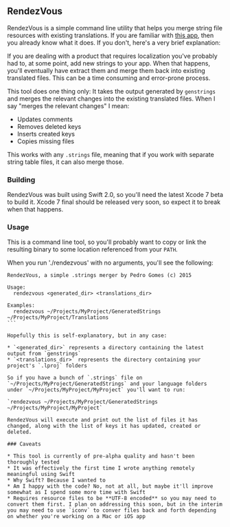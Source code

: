 ## RendezVous

RendezVous is a simple command line utility that helps you merge string file resources with existing translations.
If you are familiar with [this app](http://www.delitestudio.com/app/localizable-strings-merge/), then you already know what it does. If you don't, here's a very brief explanation:

If you are dealing with a product that requires localization you've probably had to, at some point, add new strings to your app. When that happens, you'll eventually have extract them and merge them back into existing translated files. This can be a time consuming and error-prone process. 

This tool does one thing only:
It takes the output generated by `genstrings` and merges the relevant changes into the existing translated files. When I say "merges the relevant changes" I mean:

* Updates comments
* Removes deleted keys
* Inserts created keys
* Copies missing files

This works with any `.strings` file, meaning that if you work with separate string table files, it can also merge those.

### Building

RendezVous was built using Swift 2.0, so you'll need the latest Xcode 7 beta to build it. Xcode 7 final should be released very soon, so expect it to break when that happens.

### Usage

This is a command line tool, so you'll probably want to copy or link the resulting binary to some location referenced from your `PATH`.

When you run './rendezvous' with no arguments, you'll see the following:

````
RendezVous, a simple .strings merger by Pedro Gomes (c) 2015

Usage:
  rendezvous <generated_dir> <translations_dir>

Examples:
  rendezvous ~/Projects/MyProject/GeneratedStrings ~/Projects/MyProject/Translations
```

Hopefully this is self-explanatory, but in any case:

* `<generated_dir>` represents a directory containing the latest output from `genstrings`
* `<translations_dir>` represents the directory containing your project's `.lproj` folders

So if you have a bunch of `.strings` file on `~/Projects/MyProject/GeneratedStrings` and your language folders under `~/Projects/MyProject/MyProject` you'll want to run:

`rendezvous ~/Projects/MyProject/GeneratedStrings ~/Projects/MyProject/MyProject`

RendezVous will execute and print out the list of files it has changed, along with the list of keys it has updated, created or deleted.

### Caveats

* This tool is currently of pre-alpha quality and hasn't been thoroughly tested
* It was effectively the first time I wrote anything remotely meaningful using Swift
* Why Swift? Because I wanted to
* Am I happy with the code? No, not at all, but maybe it'll improve somewhat as I spend some more time with Swift
* Requires resource files to be **UTF-8 encoded** so you may need to convert them first. I plan on addressing this soon, but in the interim you may need to use `iconv` to conver files back and forth depending on whether you're working on a Mac or iOS app
